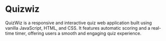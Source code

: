 # Quizwiz
QuizWiz is a responsive and interactive quiz web application built using vanilla JavaScript, HTML, and CSS. It features automatic scoring and a real-time timer, offering users a smooth and engaging quiz experience.
